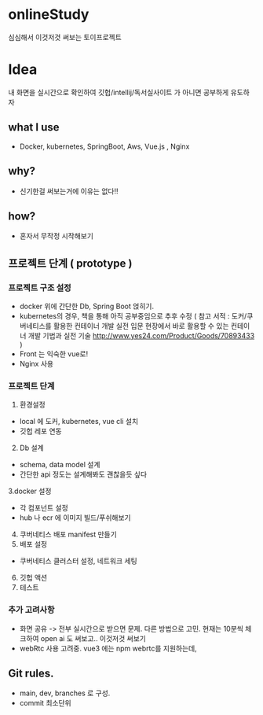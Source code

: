 # onlineStudy
심심해서 이것저것 써보는 토이프로젝트

# Idea
내 화면을 실시간으로 확인하여 깃헙/intellij/독서실사이트 가 아니면 공부하게 유도하자

## what I use
* Docker, kubernetes, SpringBoot, Aws, Vue.js , Nginx

## why?
* 신기한걸 써보는거에 이유는 없다!!

## how?
* 혼자서 무작정 시작해보기

## 프로젝트 단계 ( prototype )
### 프로젝트 구조 설정 
 * docker 위에 간단한 Db, Spring Boot 얹히기.
 * kubernetes의 경우, 책을 통해 아직 공부중임으로 추후 수정 ( 참고 서적 : 도커/쿠버네티스를 활용한 컨테이너 개발 실전 입문 현장에서 바로 활용할 수 있는 컨테이너 개발 기법과 실전 기술
http://www.yes24.com/Product/Goods/70893433 )
 * Front 는 익숙한 vue로!
 * Nginx 사용

### 프로젝트 단계
1. 환경설정
 * local 에 도커, kubernetes, vue cli 설치
 * 깃헙 레포 연동
 
2. Db 설계
 * schema, data model 설계
 * 간단한 api 정도는 설계해봐도 괜찮을듯 싶다

3.docker 설정
 * 각 컴포넌트 설정
 * hub 나 ecr 에 이미지 빌드/푸쉬해보기

4. 쿠버네티스 배포 manifest 만들기
5. 배포 설정
 * 쿠버네티스 클러스터 설정, 네트워크 세팅

6. 깃헙 액션
7. 테스트

### 추가 고려사항
* 화면 공유 -> 전부 실시간으로 받으면 문제. 다른 방법으로 고민. 현재는 10분씩 체크하여 open ai 도 써보고.. 이것저것 써보기
* webRtc 사용 고려중. vue3 에는 npm webrtc를 지원하는데, 

## Git rules.
* main, dev, branches 로 구성. 
* commit 최소단위
